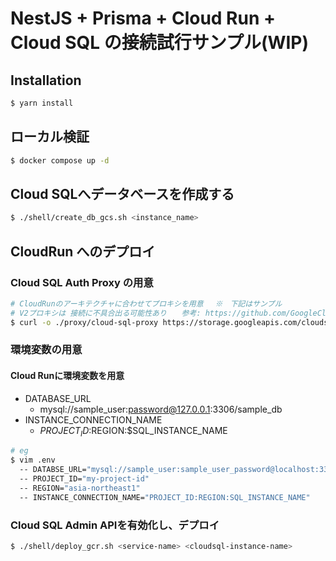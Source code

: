 # NestJS + Prisma + Cloud Run + Cloud SQL の接続試行サンプル(WIP)

## Installation

```bash
$ yarn install
```

## ローカル検証

```bash
$ docker compose up -d
```

## Cloud SQLへデータベースを作成する

```bash
$ ./shell/create_db_gcs.sh <instance_name>
```

## CloudRun へのデプロイ

### Cloud SQL Auth Proxy の用意

 ```bash
 # CloudRunのアーキテクチャに合わせてプロキシを用意　 ※　下記はサンプル
 # V2プロキシは 接続に不具合出る可能性あり　　参考: https://github.com/GoogleCloudPlatform/cloud-sql-proxy/issues/1659
 $ curl -o ./proxy/cloud-sql-proxy https://storage.googleapis.com/cloudsql-proxy/v1.36.0/cloud_sql_proxy.linux.amd64
 ```

### 環境変数の用意

#### Cloud Runに環境変数を用意

* DATABASE_URL
  - mysql://sample_user:password@127.0.0.1:3306/sample_db
* INSTANCE_CONNECTION_NAME
  - $PROJECT_ID:$REGION:$SQL_INSTANCE_NAME


```bash
# eg
$ vim .env
  -- DATABSE_URL="mysql://sample_user:sample_user_password@localhost:3306/sample_db"
  -- PROJECT_ID="my-project-id"
  -- REGION="asia-northeast1"
  -- INSTANCE_CONNECTION_NAME="PROJECT_ID:REGION:SQL_INSTANCE_NAME"
```

### Cloud SQL Admin APIを有効化し、デプロイ

```bash
$ ./shell/deploy_gcr.sh <service-name> <cloudsql-instance-name>
```
